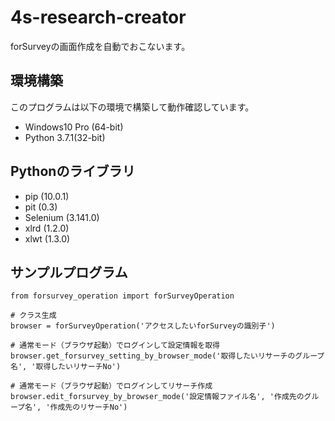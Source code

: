 # 4s-research-creator
forSurveyの画面作成を自動でおこないます。

## 環境構築
このプログラムは以下の環境で構築して動作確認しています。

* Windows10 Pro (64-bit)
* Python 3.7.1(32-bit)

## Pythonのライブラリ

* pip (10.0.1)
* pit (0.3)
* Selenium (3.141.0)
* xlrd (1.2.0)
* xlwt (1.3.0)

## サンプルプログラム
```
from forsurvey_operation import forSurveyOperation

# クラス生成
browser = forSurveyOperation('アクセスしたいforSurveyの識別子')

# 通常モード（ブラウザ起動）でログインして設定情報を取得 
browser.get_forsurvey_setting_by_browser_mode('取得したいリサーチのグループ名', '取得したいリサーチNo')

# 通常モード（ブラウザ起動）でログインしてリサーチ作成
browser.edit_forsurvey_by_browser_mode('設定情報ファイル名', '作成先のグループ名', '作成先のリサーチNo')
```

